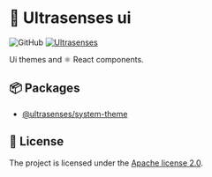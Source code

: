 # 🔱 Ultrasenses ui

![GitHub](https://img.shields.io/github/license/ultrasenses/ultrasenses-ui?style=flat-square)
[![Ultrasenses](https://img.shields.io/badge/ultrasenses-ui-green?style=flat-square&logo=typescript)](https://github.com/ultrasenses)

Ui themes and ⚛️ React components.

## 📦 Packages

- [@ultrasenses/system-theme](https://www.npmjs.com/package/@ultrasenses/system-theme)

## 📑 License

The project is licensed under the [Apache license 2.0](https://github.com/ultrasenses/ultrasenses-ui/blob/main/LICENSE).
